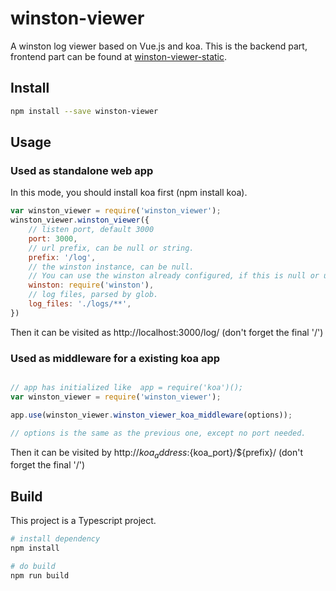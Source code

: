 # winston-viewer

A winston log viewer based on Vue.js and koa. This is the backend part, frontend part can be found at 
[winston-viewer-static](https://github.com/ZaneXie/winston-viewer-static).

## Install
```bash
npm install --save winston-viewer
```

## Usage
### Used as standalone web app
In this mode, you should install koa first (npm install koa).
```javascript
var winston_viewer = require('winston_viewer');
winston_viewer.winston_viewer({
    // listen port, default 3000
    port: 3000,                  
    // url prefix, can be null or string.
    prefix: '/log',              
    // the winston instance, can be null. 
    // You can use the winston already configured, if this is null or undefined, the log_files will be used.
    winston: require('winston'), 
    // log files, parsed by glob.
    log_files: './logs/**',
})
```
Then it can be visited as http://localhost:3000/log/ (don't forget the final '/')

### Used as middleware for a existing koa app

```javascript

// app has initialized like  app = require('koa')();
var winston_viewer = require('winston_viewer');

app.use(winston_viewer.winston_viewer_koa_middleware(options));

// options is the same as the previous one, except no port needed.
```

Then it can be visited by http://${koa_address}:${koa_port}/${prefix}/ (don't forget the final '/')


## Build
This project is a Typescript project.

```bash
# install dependency
npm install

# do build
npm run build
```
